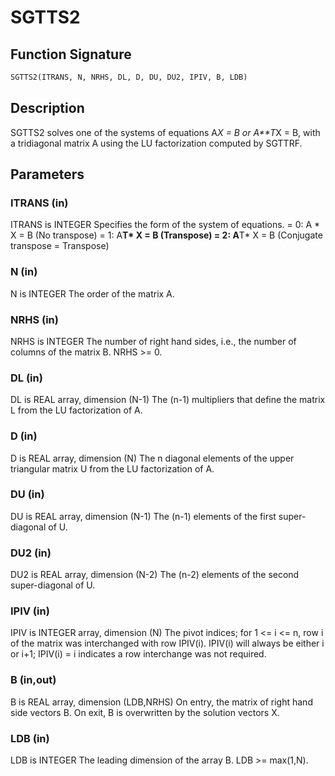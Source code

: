 # SGTTS2

## Function Signature

```fortran
SGTTS2(ITRANS, N, NRHS, DL, D, DU, DU2, IPIV, B, LDB)
```

## Description


 SGTTS2 solves one of the systems of equations
    A*X = B  or  A**T*X = B,
 with a tridiagonal matrix A using the LU factorization computed
 by SGTTRF.

## Parameters

### ITRANS (in)

ITRANS is INTEGER Specifies the form of the system of equations. = 0: A * X = B (No transpose) = 1: A**T* X = B (Transpose) = 2: A**T* X = B (Conjugate transpose = Transpose)

### N (in)

N is INTEGER The order of the matrix A.

### NRHS (in)

NRHS is INTEGER The number of right hand sides, i.e., the number of columns of the matrix B. NRHS >= 0.

### DL (in)

DL is REAL array, dimension (N-1) The (n-1) multipliers that define the matrix L from the LU factorization of A.

### D (in)

D is REAL array, dimension (N) The n diagonal elements of the upper triangular matrix U from the LU factorization of A.

### DU (in)

DU is REAL array, dimension (N-1) The (n-1) elements of the first super-diagonal of U.

### DU2 (in)

DU2 is REAL array, dimension (N-2) The (n-2) elements of the second super-diagonal of U.

### IPIV (in)

IPIV is INTEGER array, dimension (N) The pivot indices; for 1 <= i <= n, row i of the matrix was interchanged with row IPIV(i). IPIV(i) will always be either i or i+1; IPIV(i) = i indicates a row interchange was not required.

### B (in,out)

B is REAL array, dimension (LDB,NRHS) On entry, the matrix of right hand side vectors B. On exit, B is overwritten by the solution vectors X.

### LDB (in)

LDB is INTEGER The leading dimension of the array B. LDB >= max(1,N).

